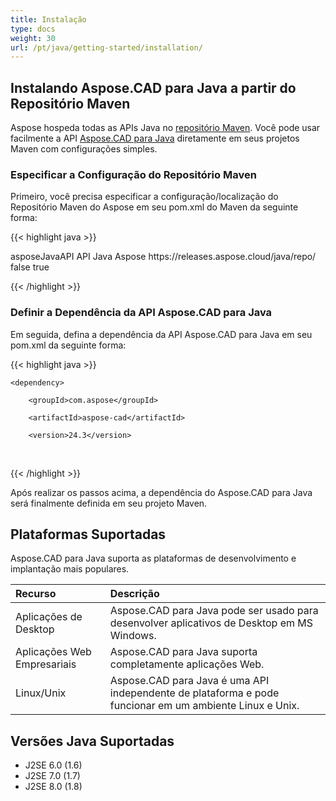 ```yaml
---
title: Instalação
type: docs
weight: 30
url: /pt/java/getting-started/installation/
---
```


## **Instalando Aspose.CAD para Java a partir do Repositório Maven**

Aspose hospeda todas as APIs Java no [repositório Maven](https://releases.aspose.com/java/repo/com/aspose/). Você pode usar facilmente a API [Aspose.CAD para Java](https://releases.aspose.com/java/repo/com/aspose/aspose-cad/) diretamente em seus projetos Maven com configurações simples.

### **Especificar a Configuração do Repositório Maven**

Primeiro, você precisa especificar a configuração/localização do Repositório Maven do Aspose em seu pom.xml do Maven da seguinte forma:

{{< highlight java >}}

<repositories>
    <repository>
        <id>asposeJavaAPI</id>
        <name>API Java Aspose</name>
        <url>https://releases.aspose.cloud/java/repo/</url>
        <snapshots>
            <enabled>false</enabled>
        </snapshots>
        <releases>
            <enabled>true</enabled>
        </releases>
    </repository>
</repositories>

{{< /highlight >}}

### **Definir a Dependência da API Aspose.CAD para Java**

Em seguida, defina a dependência da API Aspose.CAD para Java em seu pom.xml da seguinte forma:

{{< highlight java >}}

 <dependencies>

    <dependency>

        <groupId>com.aspose</groupId>

        <artifactId>aspose-cad</artifactId>

        <version>24.3</version>        

   </dependency>

</dependencies>

{{< /highlight >}}

Após realizar os passos acima, a dependência do Aspose.CAD para Java será finalmente definida em seu projeto Maven.

## **Plataformas Suportadas**

Aspose.CAD para Java suporta as plataformas de desenvolvimento e implantação mais populares.

|**Recurso**|**Descrição**|
| :- | :- |
|Aplicações de Desktop|Aspose.CAD para Java pode ser usado para desenvolver aplicativos de Desktop em MS Windows.|
|Aplicações Web Empresariais|Aspose.CAD para Java suporta completamente aplicações Web.|
|Linux/Unix|Aspose.CAD para Java é uma API independente de plataforma e pode funcionar em um ambiente Linux e Unix.|

## **Versões Java Suportadas**

- J2SE 6.0 (1.6)
- J2SE 7.0 (1.7)
- J2SE 8.0 (1.8)
